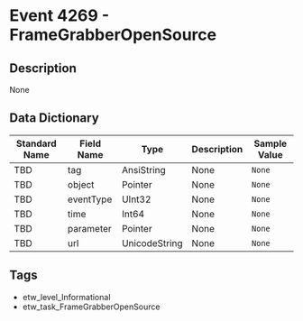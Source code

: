 # Event 4269 - FrameGrabberOpenSource

## Description
None

## Data Dictionary
|Standard Name|Field Name|Type|Description|Sample Value|
|---|---|---|---|---|
|TBD|tag|AnsiString|None|`None`|
|TBD|object|Pointer|None|`None`|
|TBD|eventType|UInt32|None|`None`|
|TBD|time|Int64|None|`None`|
|TBD|parameter|Pointer|None|`None`|
|TBD|url|UnicodeString|None|`None`|

## Tags
* etw_level_Informational
* etw_task_FrameGrabberOpenSource